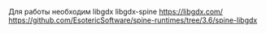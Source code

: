 Для работы необходим libgdx libgdx-spine
https://libgdx.com/
https://github.com/EsotericSoftware/spine-runtimes/tree/3.6/spine-libgdx
